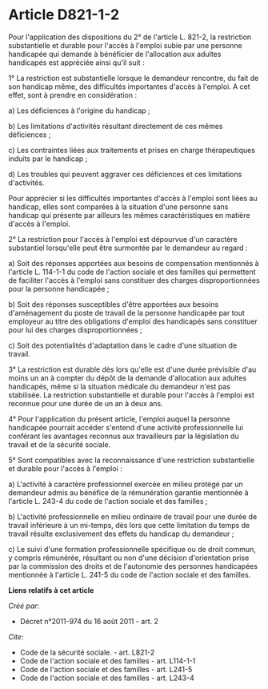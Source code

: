 # Article D821-1-2

Pour l'application des dispositions du 2° de l'article L. 821-2, la restriction substantielle et durable pour l'accès à
l'emploi subie par une personne handicapée qui demande à bénéficier de l'allocation aux adultes handicapés est appréciée
ainsi qu'il suit : 

1° La restriction est substantielle lorsque le demandeur rencontre, du fait de son handicap même, des difficultés importantes
d'accès à l'emploi. A cet effet, sont à prendre en considération : 

a) Les déficiences à l'origine du handicap ; 

b) Les limitations d'activités résultant directement de ces mêmes déficiences ; 

c) Les contraintes liées aux traitements et prises en charge thérapeutiques induits par le handicap ; 

d) Les troubles qui peuvent aggraver ces déficiences et ces limitations d'activités. 

Pour apprécier si les difficultés importantes d'accès à l'emploi sont liées au handicap, elles sont comparées à la situation
d'une personne sans handicap qui présente par ailleurs les mêmes caractéristiques en matière d'accès à l'emploi. 

2° La restriction pour l'accès à l'emploi est dépourvue d'un caractère substantiel lorsqu'elle peut être surmontée par le
demandeur au regard : 

a) Soit des réponses apportées aux besoins de compensation mentionnés à l'article L. 114-1-1 du code de l'action sociale et
des familles qui permettent de faciliter l'accès à l'emploi sans constituer des charges disproportionnées pour la personne
handicapée ; 

b) Soit des réponses susceptibles d'être apportées aux besoins d'aménagement du poste de travail de la personne handicapée
par tout employeur au titre des obligations d'emploi des handicapés sans constituer pour lui des charges disproportionnées ; 

c) Soit des potentialités d'adaptation dans le cadre d'une situation de travail. 

3° La restriction est durable dès lors qu'elle est d'une durée prévisible d'au moins un an à compter du dépôt de la demande
d'allocation aux adultes handicapés, même si la situation médicale du demandeur n'est pas stabilisée. La restriction
substantielle et durable pour l'accès à l'emploi est reconnue pour une durée de un an à deux ans. 

4° Pour l'application du présent article, l'emploi auquel la personne handicapée pourrait accéder s'entend d'une activité
professionnelle lui conférant les avantages reconnus aux travailleurs par la législation du travail et de la sécurité
sociale. 

5° Sont compatibles avec la reconnaissance d'une restriction substantielle et durable pour l'accès à l'emploi : 

a) L'activité à caractère professionnel exercée en milieu protégé par un demandeur admis au bénéfice de la rémunération
garantie mentionnée à l'article L. 243-4 du code de l'action sociale et des familles ; 

b) L'activité professionnelle en milieu ordinaire de travail pour une durée de travail inférieure à un mi-temps, dès lors que
cette limitation du temps de travail résulte exclusivement des effets du handicap du demandeur ; 

c) Le suivi d'une formation professionnelle spécifique ou de droit commun, y compris rémunérée, résultant ou non d'une
décision d'orientation prise par la commission des droits et de l'autonomie des personnes handicapées mentionnée à l'article
L. 241-5 du code de l'action sociale et des familles.

**Liens relatifs à cet article**

_Créé par_:

  - Décret n°2011-974 du 16 août 2011 - art. 2

_Cite_:

  - Code de la sécurité sociale. - art. L821-2
  - Code de l'action sociale et des familles - art. L114-1-1
  - Code de l'action sociale et des familles - art. L241-5
  - Code de l'action sociale et des familles - art. L243-4
